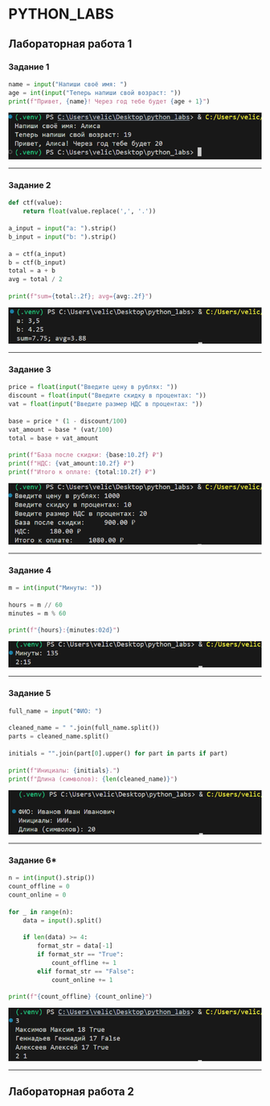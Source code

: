 # PYTHON_LABS
## Лабораторная работа 1
### Задание 1
```Python
name = input("Напиши своё имя: ")
age = int(input("Теперь напиши свой возраст: "))
print(f"Привет, {name}! Через год тебе будет {age + 1}")
```


![1-st screen](images/lab01/01ex.png)

---

### Задание 2
```Python
def ctf(value):
    return float(value.replace(',', '.'))

a_input = input("a: ").strip()
b_input = input("b: ").strip()

a = ctf(a_input)
b = ctf(b_input)
total = a + b
avg = total / 2

print(f"sum={total:.2f}; avg={avg:.2f}")
```
![2-nd screen](images/lab01/02.ex.png)

---

### Задание 3
```Python
price = float(input("Введите цену в рублях: "))
discount = float(input("Введите скидку в процентах: "))
vat = float(input("Введите размер НДС в процентах: "))

base = price * (1 - discount/100)
vat_amount = base * (vat/100)
total = base + vat_amount

print(f"База после скидки: {base:10.2f} ₽")
print(f"НДС: {vat_amount:10.2f} ₽")
print(f"Итого к оплате: {total:10.2f} ₽")
```
![3-rd screen](images/lab01/03ex.png)

---

### Задание 4
```Python
m = int(input("Минуты: "))

hours = m // 60 
minutes = m % 60 

print(f"{hours}:{minutes:02d}")
```
![4-th screen](images/lab01/04ex.png)

---

### Задание 5
```Python
full_name = input("ФИО: ")

cleaned_name = " ".join(full_name.split())
parts = cleaned_name.split()

initials = "".join(part[0].upper() for part in parts if part)

print(f"Инициалы: {initials}.")
print(f"Длина (символов): {len(cleaned_name)}")
```
![5-th screen](images/lab01/05ex.png)

---

### Задание 6*
```Python
n = int(input().strip())
count_offline = 0
count_online = 0

for _ in range(n):
    data = input().split()
    
    if len(data) >= 4:
        format_str = data[-1]
        if format_str == "True":
            count_offline += 1
        elif format_str == "False":
            count_online += 1

print(f"{count_offline} {count_online}")
```
![6-th screen](images/lab01/06ex.png)

---

## Лабораторная работа 2